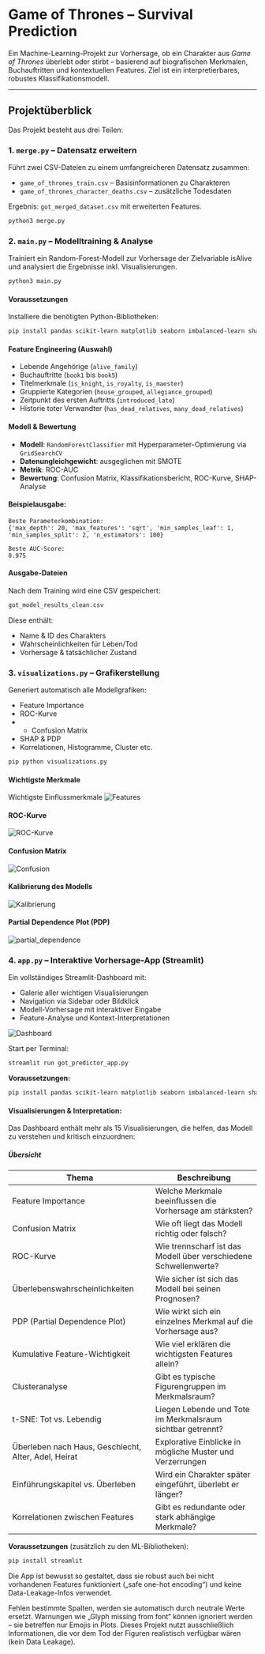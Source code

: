 # Game of Thrones – Survival Prediction

Ein Machine-Learning-Projekt zur Vorhersage, ob ein Charakter aus _Game of Thrones_ überlebt oder stirbt – basierend auf biografischen Merkmalen, Buchauftritten und kontextuellen Features. Ziel ist ein interpretierbares, robustes Klassifikationsmodell.

---

## Projektüberblick

Das Projekt besteht aus drei Teilen:

### 1. `merge.py` – Datensatz erweitern

Führt zwei CSV-Dateien zu einem umfangreicheren Datensatz zusammen:

- `game_of_thrones_train.csv` – Basisinformationen zu Charakteren
- `game_of_thrones_character_deaths.csv` – zusätzliche Todesdaten

Ergebnis: `got_merged_dataset.csv` mit erweiterten Features.

```bash
python3 merge.py
```

### 2. `main.py` – Modelltraining & Analyse

Trainiert ein Random-Forest-Modell zur Vorhersage der Zielvariable isAlive und analysiert die Ergebnisse inkl. Visualisierungen.

```bash
python3 main.py
```

#### Voraussetzungen

Installiere die benötigten Python-Bibliotheken:

```bash
pip install pandas scikit-learn matplotlib seaborn imbalanced-learn shap
```

#### Feature Engineering (Auswahl)

- Lebende Angehörige (`alive_family`)
- Buchauftritte (`book1` bis `book5`)
- Titelmerkmale (`is_knight`, `is_royalty`, `is_maester`)
- Gruppierte Kategorien (`house_grouped`, `allegiance_grouped`)
- Zeitpunkt des ersten Auftritts (`introduced_late`)
- Historie toter Verwandter (`has_dead_relatives`, `many_dead_relatives`)

#### Modell & Bewertung

- **Modell**: `RandomForestClassifier` mit Hyperparameter-Optimierung via `GridSearchCV`
- **Datenungleichgewicht**: ausgeglichen mit SMOTE
- **Metrik**: ROC-AUC
- **Bewertung**: Confusion Matrix, Klassifikationsbericht, ROC-Kurve, SHAP-Analyse

#### Beispielausgabe:

```text
Beste Parameterkombination:
{'max_depth': 20, 'max_features': 'sqrt', 'min_samples_leaf': 1, 'min_samples_split': 2, 'n_estimators': 100}

Beste AUC-Score:
0.975
```

#### Ausgabe-Dateien

Nach dem Training wird eine CSV gespeichert:

```bash
got_model_results_clean.csv
```

Diese enthält:

- Name & ID des Charakters
- Wahrscheinlichkeiten für Leben/Tod
- Vorhersage & tatsächlicher Zustand

### 3. `visualizations.py` – Grafikerstellung

Generiert automatisch alle Modellgrafiken:

- Feature Importance
- ROC-Kurve
- - Confusion Matrix
- SHAP & PDP
- Korrelationen, Histogramme, Cluster etc.

```bash
pip python visualizations.py
```

#### Wichtigste Merkmale

Wichtigste Einflussmerkmale
![Features](public/pictures/feature_importance.png)

#### ROC-Kurve

![ROC-Kurve](public/pictures/roc.png)

#### Confusion Matrix

![Confusion](public/pictures/heatmap.png)

#### Kalibrierung des Modells

![Kalibrierung](public/pictures/calibration_curve.png)

#### Partial Dependence Plot (PDP)

![partial_dependence](public/pictures/partial_dependence.png)

### 4. `app.py` – Interaktive Vorhersage-App (Streamlit)

Ein vollständiges Streamlit-Dashboard mit:

- Galerie aller wichtigen Visualisierungen
- Navigation via Sidebar oder Bildklick
- Modell-Vorhersage mit interaktiver Eingabe
- Feature-Analyse und Kontext-Interpretationen

![Dashboard](public/pictures/dashboard.png)

Start per Terminal:

```bash
streamlit run got_predictor_app.py
```

**Voraussetzungen:**

```bash
pip install pandas scikit-learn matplotlib seaborn imbalanced-learn shap streamlit
```

#### Visualisierungen & Interpretation:

Das Dashboard enthält mehr als 15 Visualisierungen, die helfen, das Modell zu verstehen und kritisch einzuordnen:

##### Übersicht

| Thema                                                | Beschreibung                                                     |
| ---------------------------------------------------- | ---------------------------------------------------------------- |
| Feature Importance                                   | Welche Merkmale beeinflussen die Vorhersage am stärksten?        |
| Confusion Matrix                                     | Wie oft liegt das Modell richtig oder falsch?                    |
| ROC-Kurve                                            | Wie trennscharf ist das Modell über verschiedene Schwellenwerte? |
| Überlebenswahrscheinlichkeiten                       | Wie sicher ist sich das Modell bei seinen Prognosen?             |
| PDP (Partial Dependence Plot)                        | Wie wirkt sich ein einzelnes Merkmal auf die Vorhersage aus?     |
| Kumulative Feature-Wichtigkeit                       | Wie viel erklären die wichtigsten Features allein?               |
| Clusteranalyse                                       | Gibt es typische Figurengruppen im Merkmalsraum?                 |
| t-SNE: Tot vs. Lebendig                              | Liegen Lebende und Tote im Merkmalsraum sichtbar getrennt?       |
| Überleben nach Haus, Geschlecht, Alter, Adel, Heirat | Explorative Einblicke in mögliche Muster und Verzerrungen        |
| Einführungskapitel vs. Überleben                     | Wird ein Charakter später eingeführt, überlebt er länger?        |
| Korrelationen zwischen Features                      | Gibt es redundante oder stark abhängige Merkmale?                |

**Voraussetzungen** (zusätzlich zu den ML-Bibliotheken):

```bash
pip install streamlit
```

Die App ist bewusst so gestaltet, dass sie robust auch bei nicht vorhandenen Features funktioniert („safe one-hot encoding“) und keine Data-Leakage-Infos verwendet.

Fehlen bestimmte Spalten, werden sie automatisch durch neutrale Werte ersetzt.
Warnungen wie „Glyph missing from font“ können ignoriert werden – sie betreffen nur Emojis in Plots.
Dieses Projekt nutzt ausschließlich Informationen, die vor dem Tod der Figuren realistisch verfügbar wären (kein Data Leakage).
